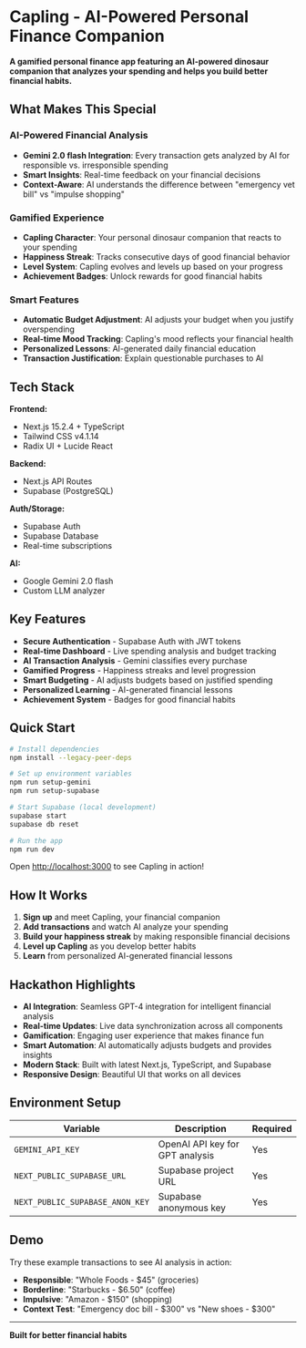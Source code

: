 # Capling - AI-Powered Personal Finance Companion 

**A gamified personal finance app featuring an AI-powered dinosaur companion that analyzes your spending and helps you build better financial habits.**

## What Makes This Special

### **AI-Powered Financial Analysis**
- **Gemini 2.0 flash Integration**: Every transaction gets analyzed by AI for responsible vs. irresponsible spending
- **Smart Insights**: Real-time feedback on your financial decisions
- **Context-Aware**: AI understands the difference between "emergency vet bill" vs "impulse shopping"

### **Gamified Experience**
- **Capling Character**: Your personal dinosaur companion that reacts to your spending
- **Happiness Streak**: Tracks consecutive days of good financial behavior
- **Level System**: Capling evolves and levels up based on your progress
- **Achievement Badges**: Unlock rewards for good financial habits

### **Smart Features**
- **Automatic Budget Adjustment**: AI adjusts your budget when you justify overspending
- **Real-time Mood Tracking**: Capling's mood reflects your financial health
- **Personalized Lessons**: AI-generated daily financial education
- **Transaction Justification**: Explain questionable purchases to AI

## Tech Stack

**Frontend:**
- Next.js 15.2.4 + TypeScript
- Tailwind CSS v4.1.14
- Radix UI + Lucide React

**Backend:**
- Next.js API Routes
- Supabase (PostgreSQL)

**Auth/Storage:**
- Supabase Auth
- Supabase Database
- Real-time subscriptions

**AI:**
- Google Gemini 2.0 flash
- Custom LLM analyzer

## Key Features

- **Secure Authentication** - Supabase Auth with JWT tokens
- **Real-time Dashboard** - Live spending analysis and budget tracking
- **AI Transaction Analysis** - Gemini classifies every purchase
- **Gamified Progress** - Happiness streaks and level progression
- **Smart Budgeting** - AI adjusts budgets based on justified spending
- **Personalized Learning** - AI-generated financial lessons
- **Achievement System** - Badges for good financial habits

## Quick Start

```bash
# Install dependencies
npm install --legacy-peer-deps

# Set up environment variables
npm run setup-gemini
npm run setup-supabase

# Start Supabase (local development)
supabase start
supabase db reset

# Run the app
npm run dev
```

Open [http://localhost:3000](http://localhost:3000) to see Capling in action!

## How It Works

1. **Sign up** and meet Capling, your financial companion
2. **Add transactions** and watch AI analyze your spending
3. **Build your happiness streak** by making responsible financial decisions
4. **Level up Capling** as you develop better habits
5. **Learn** from personalized AI-generated financial lessons

## Hackathon Highlights

- **AI Integration**: Seamless GPT-4 integration for intelligent financial analysis
- **Real-time Updates**: Live data synchronization across all components
- **Gamification**: Engaging user experience that makes finance fun
- **Smart Automation**: AI automatically adjusts budgets and provides insights
- **Modern Stack**: Built with latest Next.js, TypeScript, and Supabase
- **Responsive Design**: Beautiful UI that works on all devices

## Environment Setup

| Variable | Description | Required |
|----------|-------------|----------|
| `GEMINI_API_KEY` | OpenAI API key for GPT analysis | Yes |
| `NEXT_PUBLIC_SUPABASE_URL` | Supabase project URL | Yes |
| `NEXT_PUBLIC_SUPABASE_ANON_KEY` | Supabase anonymous key | Yes |

## Demo

Try these example transactions to see AI analysis in action:

- **Responsible**: "Whole Foods - $45" (groceries)
- **Borderline**: "Starbucks - $6.50" (coffee)  
- **Impulsive**: "Amazon - $150" (shopping)
- **Context Test**: "Emergency doc bill - $300" vs "New shoes - $300"

---

**Built for better financial habits**
